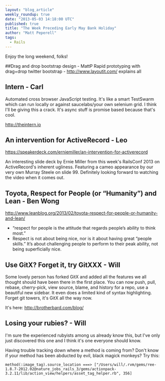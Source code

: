 ```yaml
---
layout: "blog_article"
weekly_roundup: true
date: "2013-05-03 14:18:00 UTC"
published: true
title: "The Week Preceding Early May Bank Holiday"
author: "Matt Peperell"
tags:
  - Rails
---
```


Enjoy the long weekend, folks!


##Drag and drop bootstrap design - MattP
Rapid prototyping with drag+drop twitter bootstrap - http://www.layoutit.com/ explains all

## Intern - Carl
Automated cross browser JavaScript testing. It's like a smart TestSwarm which can run locally or against saucelabs/your own selenium grid. I think I'll be giving this a crack. It's async stuff is promise based because that's cool.

http://theintern.io


## An intervention for ActiveRecord - Leo
https://speakerdeck.com/erniemiller/an-intervention-for-activerecord

An interesting slide deck by Ernie Miller from this week's RailsConf 2013 on ActiveRecord's inherent ugliness. Featuring a cameo appearance by our very own Murray Steele on slide 99. Definitely looking forward to watching the video when it comes out.


## Toyota, Respect for People (or “Humanity”) and Lean - Ben Wong
http://www.leanblog.org/2013/02/toyota-respect-for-people-or-humanity-and-lean/

* “respect for people is the attitude that regards people’s ability to think most.”
* Respect is not about being nice, nor is it about having great “people skills.” It’s about challenging people to perform to their peak ability, not being superficially nice.

## Use GitX?  Forget it, try GitXXX - Will
Some lovely person has forked GitX and added all the features we all thought should have been there in the first place.  You can now push, pull, rebase, cherry-pick, view source, blame, and history for a repo, use a beautiful new sidebar.  It even does a limited kind of syntax highlighting.  Forget git towers, it's GitX all the way now.

It's here: http://brotherbard.com/blog/



## Losing your rubies? - Will
I'm sure the experienced rubyists among us already know this, but I've only just discovered this one and I think it's one everyone should know.

Having trouble tracking down where a method is coming from?  Don't know if your method has been abducted by evil, black magick monkeys? Try this:

`method(:image_tag).source_location
===> ["/Users/will/.rvm/gems/ree-1.8.7-2012.02@nature_jobs_rails_3/gems/actionpack-3.2.11/lib/action_view/helpers/asset_tag_helper.rb", 356]`

